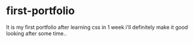 # first-portfolio
It is my first portfolio after learning css in 1 week i'll definitely make it good looking after some time..

